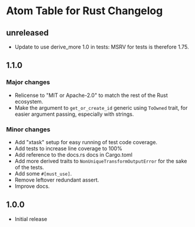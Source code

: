 # Atom Table for Rust Changelog

<!--
Copyright 2023, Collabora, Ltd.
SPDX-License-Identifier: CC-BY-4.0
-->

## unreleased

- Update to use derive_more 1.0 in tests: MSRV for tests is therefore 1.75.

## 1.1.0

### Major changes

- Relicense to "MIT or Apache-2.0" to match the rest of the Rust ecosystem.
- Make the argument to `get_or_create_id` generic using `ToOwned` trait, for
  easier argument passing, especially with strings.

### Minor changes

- Add "xtask" setup for easy running of test code coverage.
- Add tests to increase line coverage to 100%
- Add reference to the docs.rs docs in Cargo.toml
- Add more derived traits to `NonUniqueTransformOutputError` for the sake of the
  tests.
- Add some `#[must_use]`.
- Remove leftover redundant assert.
- Improve docs.

## 1.0.0

- Initial release
